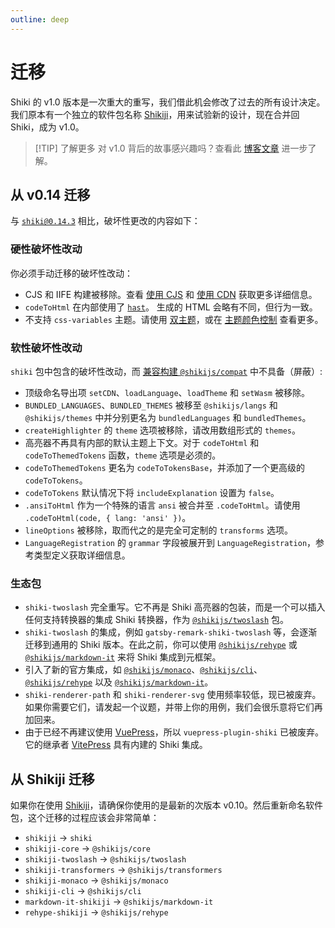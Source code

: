 ```yaml
---
outline: deep
---
```


# 迁移

Shiki 的 v1.0 版本是一次重大的重写，我们借此机会修改了过去的所有设计决定。我们原本有一个独立的软件包名称 [Shikiji](https://github.com/antfu/shikiji)，用来试验新的设计，现在合并回 Shiki，成为 v1.0。

> [!TIP] 了解更多
> 对 v1.0 背后的故事感兴趣吗？查看此 [博客文章](https://nuxt.com/blog/shiki-v1) 进一步了解。

## 从 v0.14 迁移

与 [`shiki@0.14.3`](https://github.com/shikijs/shiki/releases/tag/v0.14.3) 相比，破坏性更改的内容如下：

### 硬性破坏性改动

你必须手动迁移的破坏性改动：

- CJS 和 IIFE 构建被移除。查看 [使用 CJS](/guide/install#cjs-usage) 和 [使用 CDN](/guide/install#cdn-usage) 获取更多详细信息。
- `codeToHtml` 在内部使用了 [`hast`](https://github.com/syntax-tree/hast)。 生成的 HTML 会略有不同，但行为一致。
- 不支持 `css-variables` 主题。请使用 [双主题](/guide/dual-themes)，或在 [主题颜色控制](/guide/theme-colors) 查看更多。

### 软性破坏性改动

`shiki` 包中包含的破坏性改动，而 [兼容构建 `@shikijs/compat`](/guide/compat#compatibility-build) 中不具备（屏蔽）:

- 顶级命名导出项 `setCDN`、`loadLanguage`、`loadTheme` 和 `setWasm` 被移除。
- `BUNDLED_LANGUAGES`、`BUNDLED_THEMES` 被移至 `@shikijs/langs` 和 `@shikijs/themes` 中并分别更名为 `bundledLanguages` 和 `bundledThemes`。
- `createHighlighter` 的 `theme` 选项被移除，请改用数组形式的 `themes`。
- 高亮器不再具有内部的默认主题上下文。对于 `codeToHtml` 和 `codeToThemedTokens` 函数，`theme` 选项是必须的。
- `codeToThemedTokens` 更名为 `codeToTokensBase`，并添加了一个更高级的 `codeToTokens`。
- `codeToTokens` 默认情况下将 `includeExplanation` 设置为 `false`。
- `.ansiToHtml` 作为一个特殊的语言 `ansi` 被合并至 `.codeToHtml`。请使用 `.codeToHtml(code, { lang: 'ansi' })`。
- `lineOptions` 被移除，取而代之的是完全可定制的 `transforms` 选项。
- `LanguageRegistration` 的 `grammar` 字段被展开到 `LanguageRegistration`，参考类型定义获取详细信息。

### 生态包

- `shiki-twoslash` 完全重写。它不再是 Shiki 高亮器的包装，而是一个可以插入任何支持转换器的集成 Shiki 转换器，作为 [`@shikijs/twoslash`](/packages/twoslash) 包。
- `shiki-twoslash` 的集成，例如 `gatsby-remark-shiki-twoslash` 等，会逐渐迁移到通用的 Shiki 版本。在此之前，你可以使用 [`@shikijs/rehype`](/packages/rehype) 或 [`@shikijs/markdown-it`](/packages/markdown-it) 来将 Shiki 集成到元框架。
- 引入了新的官方集成，如 [`@shikijs/monaco`](/packages/monaco)、[`@shikijs/cli`](/packages/cli)、[`@shikijs/rehype`](/packages/rehype) 以及 [`@shikijs/markdown-it`](/packages/markdown-it)。
- `shiki-renderer-path` 和 `shiki-renderer-svg` 使用频率较低，现已被废弃。如果你需要它们，请发起一个议题，并带上你的用例，我们会很乐意将它们再加回来。
- 由于已经不再建议使用 [VuePress](https://github.com/vuejs/vuepress#status)，所以 `vuepress-plugin-shiki` 已被废弃。它的继承者 [VitePress](https://vitepress.dev/) 具有内建的 Shiki 集成。

## 从 Shikiji 迁移

如果你在使用 [Shikiji](https://github.com/antfu/shikiji)，请确保你使用的是最新的次版本 v0.10。然后重新命名软件包，这个迁移的过程应该会非常简单：

- `shikiji` -> `shiki`
- `shikiji-core` -> `@shikijs/core`
- `shikiji-twoslash` -> `@shikijs/twoslash`
- `shikiji-transformers` -> `@shikijs/transformers`
- `shikiji-monaco` -> `@shikijs/monaco`
- `shikiji-cli` -> `@shikijs/cli`
- `markdown-it-shikiji` -> `@shikijs/markdown-it`
- `rehype-shikiji` -> `@shikijs/rehype`
